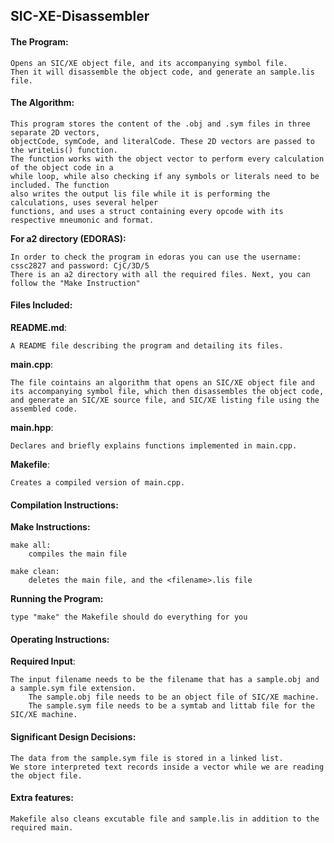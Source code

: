 <!-----------------------------------------------------------------
 File: README.md
 Notes:    Program takes two inputs, .obj file and .sym file (IN THAT ORDER),  and converts it into one output, an .lis file.
                All input/output files are in .txt format for convenience.
--------------------------------------------------------------------->

## SIC-XE-Disassembler


#### The Program:
    Opens an SIC/XE object file, and its accompanying symbol file.
    Then it will disassemble the object code, and generate an sample.lis file.

#### The Algorithm:

    This program stores the content of the .obj and .sym files in three separate 2D vectors,
    objectCode, symCode, and literalCode. These 2D vectors are passed to the writeLis() function.
    The function works with the object vector to perform every calculation of the object code in a
    while loop, while also checking if any symbols or literals need to be included. The function
    also writes the output lis file while it is performing the calculations, uses several helper
    functions, and uses a struct containing every opcode with its respective mneumonic and format.

    

**For a2 directory (EDORAS):**

    In order to check the program in edoras you can use the username: cssc2827 and password: CjC/3D/5
    There is an a2 directory with all the required files. Next, you can follow the "Make Instruction"

#### Files Included:
**README.md**:

    A README file describing the program and detailing its files.

**main.cpp**:

    The file cointains an algorithm that opens an SIC/XE object file and its accompanying symbol file, which then disassembles the object code, and generate an SIC/XE source file, and SIC/XE listing file using the assembled code.

**main.hpp**:

    Declares and briefly explains functions implemented in main.cpp.

**Makefile**:

    Creates a compiled version of main.cpp.

#### Compilation Instructions:



**Make Instructions:**

    make all:
    	compiles the main file

    make clean:
    	deletes the main file, and the <filename>.lis file


**Running the Program:**
    
    type "make" the Makefile should do everything for you


#### Operating Instructions:
**Required Input**:

    The input filename needs to be the filename that has a sample.obj and a sample.sym file extension.
        The sample.obj file needs to be an object file of SIC/XE machine.
        The sample.sym file needs to be a symtab and littab file for the SIC/XE machine.

#### Significant Design Decisions:
    The data from the sample.sym file is stored in a linked list.
    We store interpreted text records inside a vector while we are reading the object file.

#### Extra features:

    Makefile also cleans excutable file and sample.lis in addition to the required main.

<!-----------------------------------------[ EOF: README.md ]--------------------------------->
